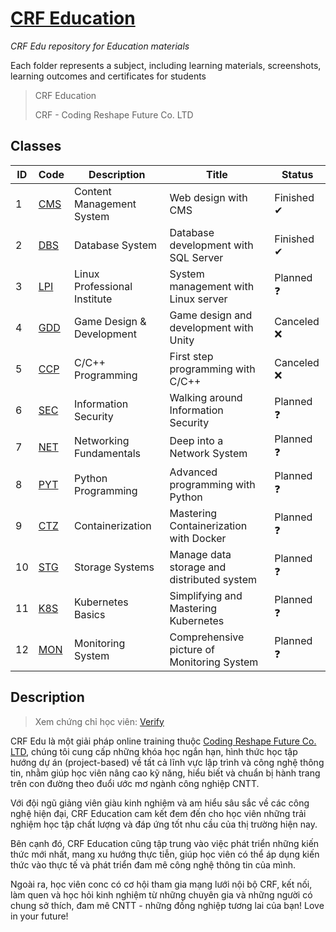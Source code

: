 # [CRF Education](https://education.crfnetwork.com/)

*CRF Edu repository for Education materials*

Each folder represents a subject, including learning materials, screenshots, learning outcomes and certificates for students

> CRF Education
>
> CRF - Coding Reshape Future Co. LTD

## Classes

| ID | Code | Description | Title | Status |
| --- | --- | --- | --- | --- |
| 1 | [CMS](./CMS) | Content Management System | Web design with CMS | Finished ✔ |
| 2 | [DBS](./DBS) | Database System | Database development with SQL Server | Finished ✔ |
| 3 | [LPI](./LPI) | Linux Professional Institute | System management with Linux server | Planned ❓ |
| 4 | [GDD](./GDD) | Game Design & Development | Game design and development with Unity | Canceled ❌ |
| 5 | [CCP](./CPP) | C/C++ Programming | First step programming with C/C++ | Canceled ❌ |
| 6 | [SEC](./SEC) | Information Security | Walking around Information Security | Planned ❓ |
| 7 | [NET](./NET) | Networking Fundamentals | Deep into a Network System | Planned ❓ |
| 8 | [PYT](./PYT) | Python Programming | Advanced programming with Python | Planned ❓ |
| 9 | [CTZ](./CTZ) | Containerization | Mastering Containerization with Docker | Planned ❓ |
| 10 | [STG](./STG) | Storage Systems | Manage data storage and distributed system | Planned ❓ |
| 11 | [K8S](./K8S) | Kubernetes Basics | Simplifying and Mastering Kubernetes | Planned ❓ |
| 12 | [MON](./MON) | Monitoring System | Comprehensive picture of Monitoring System | Planned ❓ |

## Description

> Xem chứng chỉ học viên: [Verify](https://verify.crfnetwork.com/)

CRF Edu là một giải pháp online training thuộc [Coding Reshape Future Co. LTD](https://www.crfnetwork.com/), chúng tôi cung cấp những khóa học ngắn hạn, hình thức học tập hướng dự án (project-based) về tất cả lĩnh vực lập trình và công nghệ thông tin, nhằm giúp học viên nâng cao kỹ năng, hiểu biết và chuẩn bị hành trang trên con đường theo đuổi ước mơ ngành công nghiệp CNTT.

Với đội ngũ giảng viên giàu kinh nghiệm và am hiểu sâu sắc về các công nghệ hiện đại, CRF Education cam kết đem đến cho học viên những trải nghiệm học tập chất lượng và đáp ứng tốt nhu cầu của thị trường hiện nay.

Bên cạnh đó, CRF Education cũng tập trung vào việc phát triển những kiến thức mới nhất, mang xu hướng thực tiễn, giúp học viên có thể áp dụng kiến thức vào thực tế và phát triển đam mê công nghệ thông tin của mình.

Ngoài ra, học viên conc có cơ hội tham gia mạng lưới nội bộ CRF, kết nối, làm quen và học hỏi kinh nghiệm từ những chuyên gia và những người có chung sở thích, đam mê CNTT - những đồng nghiệp tương lai của bạn! Love in your future!
